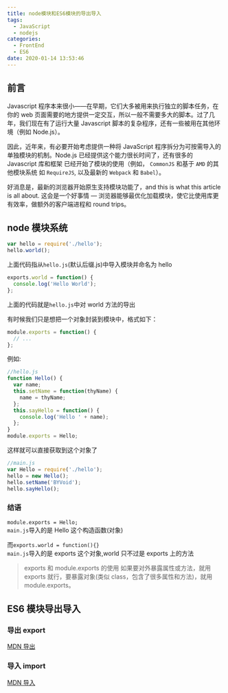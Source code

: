 ```yaml
---
title: node模块和ES6模块的导出导入
tags:
  - JavaScript
  - nodejs
categories:
  - FrontEnd
  - ES6
date: 2020-01-14 13:53:46
---
```


## 前言

Javascript 程序本来很小——在早期，它们大多被用来执行独立的脚本任务，在你的 web 页面需要的地方提供一定交互，所以一般不需要多大的脚本。过了几年，我们现在有了运行大量 Javascript 脚本的复杂程序，还有一些被用在其他环境（例如 Node.js）。

因此，近年来，有必要开始考虑提供一种将 JavaScript 程序拆分为可按需导入的单独模块的机制。Node.js 已经提供这个能力很长时间了，还有很多的 Javascript 库和框架 已经开始了模块的使用（例如， `CommonJS` 和基于 `AMD` 的其他模块系统 如 `RequireJS`, 以及最新的 `Webpack` 和 `Babel`）。

好消息是，最新的浏览器开始原生支持模块功能了，and this is what this article is all about. 这会是一个好事情 — 浏览器能够最优化加载模块，使它比使用库更有效率，做额外的客户端进程和 round trips。

## node 模块系统

```javascript
var hello = require('./hello');
hello.world();
```

上面代码指从`hello.js`(默认后缀.js)中导入模块并命名为 hello

```javascript
exports.world = function() {
  console.log('Hello World');
};
```

上面的代码就是`hello.js`中对 world 方法的导出

有时候我们只是想把一个对象封装到模块中，格式如下：

```javascript
module.exports = function() {
  // ...
};
```

例如:

```javascript
//hello.js
function Hello() {
  var name;
  this.setName = function(thyName) {
    name = thyName;
  };
  this.sayHello = function() {
    console.log('Hello ' + name);
  };
}
module.exports = Hello;
```

这样就可以直接获取到这个对象了

```javascript
//main.js
var Hello = require('./hello');
hello = new Hello();
hello.setName('BYVoid');
hello.sayHello();
```

### 结语

`module.exports = Hello;`  
`main.js`导入的是 Hello 这个构造函数(对象)

而`exports.world = function(){}`  
`main.js`导入的是 exports 这个对象,world 只不过是 exports 上的方法

> exports 和 module.exports 的使用
> 如果要对外暴露属性或方法，就用 exports 就行，要暴露对象(类似 class，包含了很多属性和方法)，就用 module.exports。

## ES6 模块导出导入

### 导出 export

[MDN 导出](https://developer.mozilla.org/zh-CN/docs/Web/JavaScript/Reference/Statements/export)

### 导入 import

[MDN 导入](https://developer.mozilla.org/zh-CN/docs/Web/JavaScript/Reference/Statements/import)

